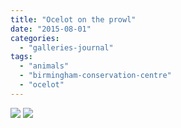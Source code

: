 ```yaml
---
title: "Ocelot on the prowl"
date: "2015-08-01"
categories: 
  - "galleries-journal"
tags: 
  - "animals"
  - "birmingham-conservation-centre"
  - "ocelot"
---
```


[![](images/Ocelot-on-the-prowl.jpeg)](images/Ocelot-on-the-prowl.jpeg)
[![](images/Ocelot-on-the-prowl.jpeg)](images/Ocelot-on-the-prowl.jpeg)
